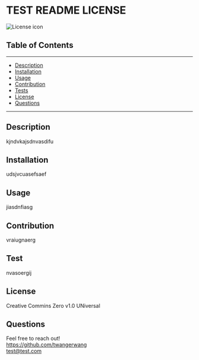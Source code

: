 # TEST README LICENSE
![License icon](https://img.shields.io/badge/License-CreativeComminsZerov1.0UNiversal-green)
## Table of Contents<br>
---
* [Description](#description)<br>
* [Installation](#installation)<br>
* [Usage](#usage)<br>
* [Contribution](#contribution)<br>
* [Tests](#tests)<br>
* [License](#license)<br>
* [Questions](#questions)<br>
---
## Description  
kjndvkajsdnvasdifu

## Installation
udsjvcuasefsaef

## Usage
jiasdnfiasg

## Contribution
vraiugnaerg

## Test
nvasoergij

## License
 Creative Commins Zero v1.0 UNiversal

## Questions
Feel free to reach out!<br>
https://github.com/twangerwang<br>
test@test.com
